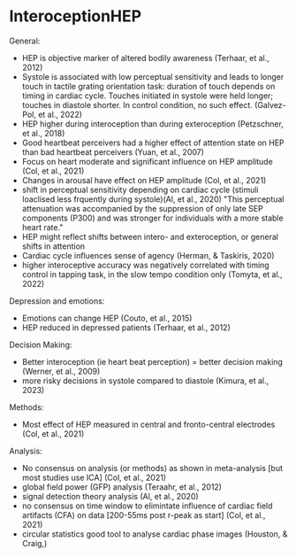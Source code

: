 # InteroceptionHEP

General:
- HEP is objective marker of altered bodily awareness (Terhaar, et al., 2012)
-	Systole is associated with low perceptual sensitivity and leads to longer touch in tactile grating orientation task: duration of touch depends on timing in cardiac cycle. Touches initiated in systole were held longer; touches in diastole shorter. In control condition, no such effect. (Galvez-Pol, et al., 2022)  
-	HEP higher during interoception than during exteroception (Petzschner, et al., 2018)
-	Good heartbeat perceivers had a higher effect of attention state on HEP than bad heartbeat perceivers (Yuan, et al., 2007)
- Focus on heart moderate and significant influence on HEP amplitude (Col, et al., 2021)
- Changes in arousal have effect on HEP amplitude (Col, et al., 2021)
- shift in perceptual sensitivity depending on cardiac cycle (stimuli loaclised less frquently during systole)(Al, et al., 2020) "This perceptual attenuation was accompanied by the suppression of only late SEP components (P300) and was stronger for individuals with a more stable heart rate."
- HEP might reflect shifts between intero- and exteroception, or general shifts in attention
- Cardiac cycle influences sense of agency (Herman, & Taskiris, 2020)
-	higher interoceptive accuracy was negatively correlated with timing control in tapping task, in the slow tempo condition only (Tomyta, et al., 2022)


Depression and emotions: 
-	Emotions can change HEP (Couto, et al., 2015) 
-	HEP reduced in depressed patients (Terhaar, et al., 2012)

Decision Making: 
- Better interoception (ie heart beat perception) = better decision making (Werner, et al., 2009)
- more risky decisions in systole compared to diastole (Kimura, et al., 2023)

Methods: 
- Most effect of HEP measured in central and fronto-central electrodes (Col, et al., 2021) 

Analysis: 
- No consensus on analysis (or methods) as shown in meta-analysis [but most studies use ICA] (Col, et al., 2021) 
- global field power (GFP) analysis (Teraahr, et al., 2012)
- signal detection theory analysis (Al, et al., 2020)
- no consensus on time window to elimintate influence of cardiac field artifacts (CFA) on data [200-55ms post r-peak as start] (Col, et al., 2021) 
- circular statistics good tool to analyse cardiac phase images (Houston, & Craig,)